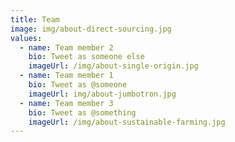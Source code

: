 ```yaml
---
title: Team
image: img/about-direct-sourcing.jpg
values:
  - name: Team member 2
    bio: Tweet as someone else
    imageUrl: /img/about-single-origin.jpg
  - name: Team member 1
    bio: Tweet as @someone
    imageUrl: img/about-jumbotron.jpg
  - name: Team member 3
    bio: Tweet as @something
    imageUrl: /img/about-sustainable-farming.jpg
---
```

